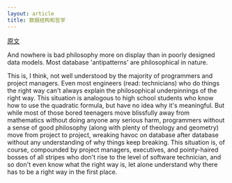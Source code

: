 ```yaml
---
layout: article
title: 数据结构和哲学
---
```


[原文](http://hackwrite.com/posts/data-structures-and-philosophy/)

And nowhere is bad philosophy more on display than in poorly designed data models. Most database 'antipatterns' are philosophical in nature.

This is, I think, not well understood by the majority of programmers and project managers. Even most engineers (read: technicians) who do things the right way can't always explain the philosophical underpinnings of the right way. This situation is analogous to high school students who know how to use the quadratic formula, but have no idea why it's meaningful. But while most of those bored teenagers move blissfully away from mathematics without doing anyone any serious harm, programmers without a sense of good philosophy (along with plenty of theology and geometry) move from project to project, wreaking havoc on database after database without any understanding of why things keep breaking. This situation is, of course, compounded by project managers, executives, and pointy-haired bosses of all stripes who don't rise to the level of software technician, and so don't even know what the right way is, let alone understand why there has to be a right way in the first place.